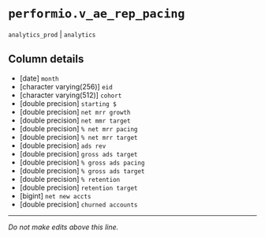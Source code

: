 # `performio.v_ae_rep_pacing`
`analytics_prod` | `analytics`

## Column details
* [date]      `month`
* [character varying(256)] `eid`
* [character varying(512)] `cohort`
* [double precision] `starting $`
* [double precision] `net mrr growth`
* [double precision] `net mmr target`
* [double precision] `% net mrr pacing`
* [double precision] `% net mrr target`
* [double precision] `ads rev`
* [double precision] `gross ads target`
* [double precision] `% gross ads pacing`
* [double precision] `% gross ads target`
* [double precision] `% retention`
* [double precision] `retention target`
* [bigint]    `net new accts`
* [double precision] `churned accounts`

-------------------------------------------------------------------------------
*Do not make edits above this line.*
